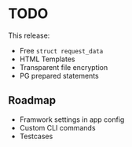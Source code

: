 # TODO

This release:
* Free `struct request_data`
* HTML Templates
* Transparent file encryption
* PG prepared statements

## Roadmap
* Framwork settings in app config
* Custom CLI commands
* Testcases